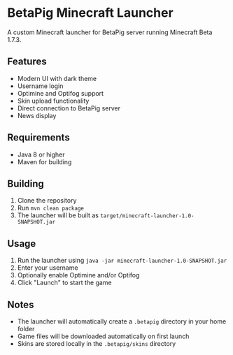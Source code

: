 # BetaPig Minecraft Launcher

A custom Minecraft launcher for BetaPig server running Minecraft Beta 1.7.3.

## Features

- Modern UI with dark theme
- Username login
- Optimine and Optifog support
- Skin upload functionality
- Direct connection to BetaPig server
- News display

## Requirements

- Java 8 or higher
- Maven for building

## Building

1. Clone the repository
2. Run `mvn clean package`
3. The launcher will be built as `target/minecraft-launcher-1.0-SNAPSHOT.jar`

## Usage

1. Run the launcher using `java -jar minecraft-launcher-1.0-SNAPSHOT.jar`
2. Enter your username
3. Optionally enable Optimine and/or Optifog
4. Click "Launch" to start the game

## Notes

- The launcher will automatically create a `.betapig` directory in your home folder
- Game files will be downloaded automatically on first launch
- Skins are stored locally in the `.betapig/skins` directory

